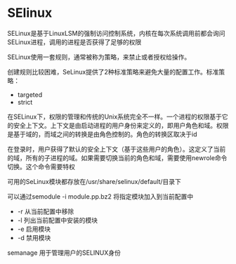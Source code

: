 # SElinux
SELinux是基于LinuxLSM的强制访问控制系统，内核在每次系统调用前都会询问SELinux进程，调用的进程是否获得了足够的权限

SELinux使用一套规则，通常被称为策略，来禁止或者授权给操作。

创建规则比较困难，SeLinux提供了2种标准策略来避免大量的配置工作。标准策略：
+ targeted
+ strict
 
在SELinux下，权限的管理和传统的Unix系统完全不一样。一个进程的权限基于它的安全上下文。上下文是由启动进程的用户身份来定义的，即用户角色和域。权限是基于域的，而域之间的转换是由角色控制的。角色的转换区取决于id

在登录时，用户获得了默认的安全上下文（基于这些用户的角色）。这定义了当前的域，所有的子进程的域。如果需要切换当前的角色和域，需要使用newrole命令切换。这个命令需要特权
 
 
可用的SeLinux模块都存放在/usr/share/selinux/default/目录下

可以通过semodule -i module.pp.bz2 将指定模块加入到当前配置中
+ -r 从当前配置中移除
+ -l 列出当前配置中安装的模块
+ -e 启用模块 
+ -d 禁用模块

semanage 用于管理用户的SELINUX身份